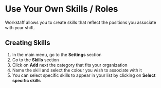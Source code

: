 # Use Your Own Skills / Roles

Workstaff allows you to create skills that reflect the positions you associate with your shift. 

## Creating Skills 

1. In the main menu, go to the **Settings** section
2. Go to the **Skills** section
3. Click on **Add** next the category that fits your organization
4. Name the skill and select the colour you wish to associate with it
5. You can select specific skills to appear in your list by clicking on **Select specific skills** 
